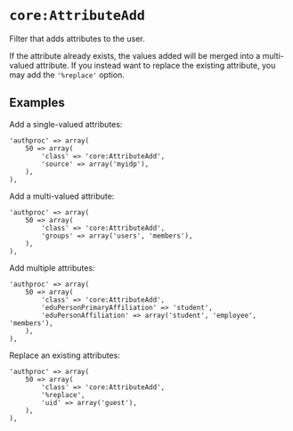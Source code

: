 `core:AttributeAdd`
===================

Filter that adds attributes to the user.

If the attribute already exists, the values added will be merged into a multi-valued attribute.
If you instead want to replace the existing attribute, you may add the `'%replace'` option.


Examples
--------

Add a single-valued attributes:

    'authproc' => array(
        50 => array(
            'class' => 'core:AttributeAdd',
            'source' => array('myidp'),
        ),
    ),

Add a multi-valued attribute:

    'authproc' => array(
        50 => array(
            'class' => 'core:AttributeAdd',
            'groups' => array('users', 'members'),
        ),
    ),

Add multiple attributes:

    'authproc' => array(
        50 => array(
            'class' => 'core:AttributeAdd',
            'eduPersonPrimaryAffiliation' => 'student',
            'eduPersonAffiliation' => array('student', 'employee', 'members'),
        ),
    ),

Replace an existing attributes:

    'authproc' => array(
        50 => array(
            'class' => 'core:AttributeAdd',
            '%replace',
            'uid' => array('guest'),
        ),
    ),
